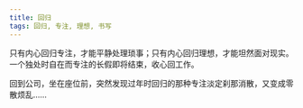 ```yaml
---
title: 回归
tags: 回归, 专注, 理想, 书写
---
```



只有内心回归专注，才能平静处理琐事；只有内心回归理想，才能坦然面对现实。一个独处时自在而专注的长假即将结束，收心回工作。

回到公司，坐在座位前，突然发现过年时回归的那种专注淡定刹那消散，又变成零散烦乱……

